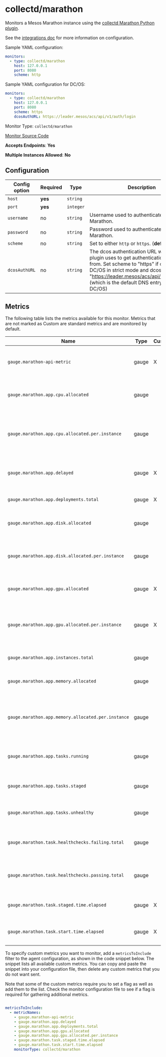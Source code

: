 <!--- GENERATED BY gomplate from scripts/docs/monitor-page.md.tmpl --->

# collectd/marathon

 Monitors a Mesos Marathon instance using the
[collectd Marathon Python plugin](https://github.com/signalfx/collectd-marathon).

See the [integrations
doc](https://github.com/signalfx/integrations/tree/master/collectd-marathon)
for more information on configuration.

Sample YAML configuration:

```yaml
monitors:
  - type: collectd/marathon
    host: 127.0.0.1
    port: 8080
    scheme: http
```

Sample YAML configuration for DC/OS:

```yaml
monitors:
  - type: collectd/marathon
    host: 127.0.0.1
    port: 8080
    scheme: https
    dcosAuthURL: https://leader.mesos/acs/api/v1/auth/login
```


Monitor Type: `collectd/marathon`

[Monitor Source Code](https://github.com/signalfx/signalfx-agent/tree/master/internal/monitors/collectd/marathon)

**Accepts Endpoints**: **Yes**

**Multiple Instances Allowed**: **No**

## Configuration

| Config option | Required | Type | Description |
| --- | --- | --- | --- |
| `host` | **yes** | `string` |  |
| `port` | **yes** | `integer` |  |
| `username` | no | `string` | Username used to authenticate with Marathon. |
| `password` | no | `string` | Password used to authenticate with Marathon. |
| `scheme` | no | `string` | Set to either `http` or `https`. (**default:** `http`) |
| `dcosAuthURL` | no | `string` | The dcos authentication URL which the plugin uses to get authentication tokens from. Set scheme to "https" if operating DC/OS in strict mode and dcosAuthURL to "https://leader.mesos/acs/api/v1/auth/login" (which is the default DNS entry provided by DC/OS) |




## Metrics

The following table lists the metrics available for this monitor. Metrics that are not marked as Custom are standard metrics and are monitored by default.

| Name | Type | Custom | Description |
| ---  | ---  | ---    | ---         |
| `gauge.marathon-api-metric` | gauge | X | Metrics reported by the Marathon Metrics API |
| `gauge.marathon.app.cpu.allocated` | gauge |  | Number of CPUs allocated to an application |
| `gauge.marathon.app.cpu.allocated.per.instance` | gauge |  | Configured number of CPUs allocated to each application instance |
| `gauge.marathon.app.delayed` | gauge | X | Indicates if the application is delayed or not |
| `gauge.marathon.app.deployments.total` | gauge | X | Number of application deployments |
| `gauge.marathon.app.disk.allocated` | gauge |  | Storage allocated to a Marathon application |
| `gauge.marathon.app.disk.allocated.per.instance` | gauge |  | Configured storage allocated each to application instance |
| `gauge.marathon.app.gpu.allocated` | gauge | X | GPU Allocated to a Marathon application |
| `gauge.marathon.app.gpu.allocated.per.instance` | gauge | X | Configured number of GPUs allocated to each application instance |
| `gauge.marathon.app.instances.total` | gauge |  | Number of application instances |
| `gauge.marathon.app.memory.allocated` | gauge |  | Memory Allocated to a Marathon application |
| `gauge.marathon.app.memory.allocated.per.instance` | gauge |  | Configured amount of memory allocated to each application instance |
| `gauge.marathon.app.tasks.running` | gauge |  | Number tasks running for an application |
| `gauge.marathon.app.tasks.staged` | gauge |  | Number tasks staged for an application |
| `gauge.marathon.app.tasks.unhealthy` | gauge |  | Number unhealthy tasks for an application |
| `gauge.marathon.task.healthchecks.failing.total` | gauge |  | The number of failing health checks for a task |
| `gauge.marathon.task.healthchecks.passing.total` | gauge |  | The number of passing health checks for a task |
| `gauge.marathon.task.staged.time.elapsed` | gauge | X | The amount of time the task spent in staging |
| `gauge.marathon.task.start.time.elapsed` | gauge | X | Time elapsed since the task started |


To specify custom metrics you want to monitor, add a `metricsToInclude` filter
to the agent configuration, as shown in the code snippet below. The snippet
lists all available custom metrics. You can copy and paste the snippet into
your configuration file, then delete any custom metrics that you do not want
sent.

Note that some of the custom metrics require you to set a flag as well as add
them to the list. Check the monitor configuration file to see if a flag is
required for gathering additional metrics.

```yaml

metricsToInclude:
  - metricNames:
    - gauge.marathon-api-metric
    - gauge.marathon.app.delayed
    - gauge.marathon.app.deployments.total
    - gauge.marathon.app.gpu.allocated
    - gauge.marathon.app.gpu.allocated.per.instance
    - gauge.marathon.task.staged.time.elapsed
    - gauge.marathon.task.start.time.elapsed
    monitorType: collectd/marathon
```




